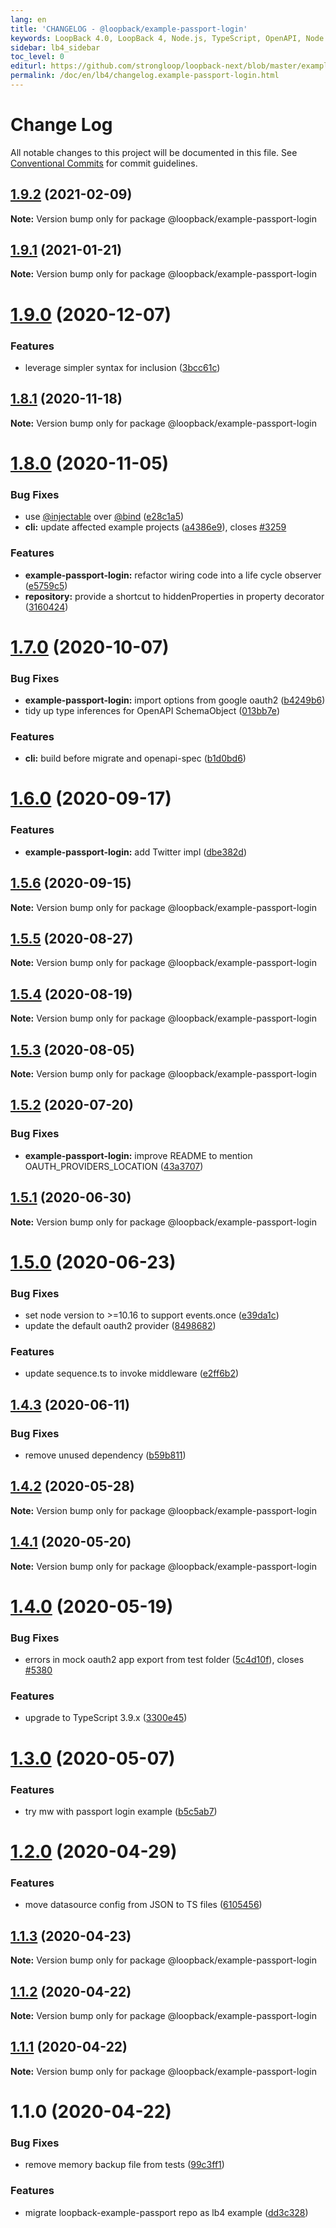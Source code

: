 ```yaml
---
lang: en
title: 'CHANGELOG - @loopback/example-passport-login'
keywords: LoopBack 4.0, LoopBack 4, Node.js, TypeScript, OpenAPI, Node.js, TypeScript, OpenAPI, CHANGELOG
sidebar: lb4_sidebar
toc_level: 0
editurl: https://github.com/strongloop/loopback-next/blob/master/examples/passport-login/CHANGELOG.md
permalink: /doc/en/lb4/changelog.example-passport-login.html
---
```


# Change Log

All notable changes to this project will be documented in this file.
See [Conventional Commits](https://conventionalcommits.org) for commit guidelines.

## [1.9.2](https://github.com/strongloop/loopback-next/compare/@loopback/example-passport-login@1.9.1...@loopback/example-passport-login@1.9.2) (2021-02-09)

**Note:** Version bump only for package @loopback/example-passport-login





## [1.9.1](https://github.com/strongloop/loopback-next/compare/@loopback/example-passport-login@1.9.0...@loopback/example-passport-login@1.9.1) (2021-01-21)

**Note:** Version bump only for package @loopback/example-passport-login





# [1.9.0](https://github.com/strongloop/loopback-next/compare/@loopback/example-passport-login@1.8.1...@loopback/example-passport-login@1.9.0) (2020-12-07)


### Features

* leverage simpler syntax for inclusion ([3bcc61c](https://github.com/strongloop/loopback-next/commit/3bcc61c420672b81e4639e0e0fc7e92035e41219))





## [1.8.1](https://github.com/strongloop/loopback-next/compare/@loopback/example-passport-login@1.8.0...@loopback/example-passport-login@1.8.1) (2020-11-18)

**Note:** Version bump only for package @loopback/example-passport-login





# [1.8.0](https://github.com/strongloop/loopback-next/compare/@loopback/example-passport-login@1.7.0...@loopback/example-passport-login@1.8.0) (2020-11-05)


### Bug Fixes

* use [@injectable](https://github.com/injectable) over [@bind](https://github.com/bind) ([e28c1a5](https://github.com/strongloop/loopback-next/commit/e28c1a5478b0ec147d313fcc635d76e758eb2eb4))
* **cli:** update affected example projects ([a4386e9](https://github.com/strongloop/loopback-next/commit/a4386e921713739417de5d4795950209d2f14e22)), closes [#3259](https://github.com/strongloop/loopback-next/issues/3259)


### Features

* **example-passport-login:** refactor wiring code into a life cycle observer ([e5759c5](https://github.com/strongloop/loopback-next/commit/e5759c50fc02668136fe23a283070e6707f9f433))
* **repository:** provide a shortcut to hiddenProperties in property decorator ([3160424](https://github.com/strongloop/loopback-next/commit/3160424e5231a2ea71613749162203c5b1418795))





# [1.7.0](https://github.com/strongloop/loopback-next/compare/@loopback/example-passport-login@1.6.0...@loopback/example-passport-login@1.7.0) (2020-10-07)


### Bug Fixes

* **example-passport-login:** import options from google oauth2 ([b4249b6](https://github.com/strongloop/loopback-next/commit/b4249b60be22e3344454a85703159d0d1decafdc))
* tidy up type inferences for OpenAPI SchemaObject ([013bb7e](https://github.com/strongloop/loopback-next/commit/013bb7e4c0f7499a7f77c152dea7caa14e19b7cc))


### Features

* **cli:** build before migrate and openapi-spec ([b1d0bd6](https://github.com/strongloop/loopback-next/commit/b1d0bd69319f71712d2dd257e3dea734218b3cbb))





# [1.6.0](https://github.com/strongloop/loopback-next/compare/@loopback/example-passport-login@1.5.6...@loopback/example-passport-login@1.6.0) (2020-09-17)


### Features

* **example-passport-login:** add Twitter impl ([dbe382d](https://github.com/strongloop/loopback-next/commit/dbe382d9afc6c3539294cb23f48825091416a46c))





## [1.5.6](https://github.com/strongloop/loopback-next/compare/@loopback/example-passport-login@1.5.5...@loopback/example-passport-login@1.5.6) (2020-09-15)

**Note:** Version bump only for package @loopback/example-passport-login





## [1.5.5](https://github.com/strongloop/loopback-next/compare/@loopback/example-passport-login@1.5.4...@loopback/example-passport-login@1.5.5) (2020-08-27)

**Note:** Version bump only for package @loopback/example-passport-login





## [1.5.4](https://github.com/strongloop/loopback-next/compare/@loopback/example-passport-login@1.5.3...@loopback/example-passport-login@1.5.4) (2020-08-19)

**Note:** Version bump only for package @loopback/example-passport-login





## [1.5.3](https://github.com/strongloop/loopback-next/compare/@loopback/example-passport-login@1.5.2...@loopback/example-passport-login@1.5.3) (2020-08-05)

**Note:** Version bump only for package @loopback/example-passport-login





## [1.5.2](https://github.com/strongloop/loopback-next/compare/@loopback/example-passport-login@1.5.1...@loopback/example-passport-login@1.5.2) (2020-07-20)


### Bug Fixes

* **example-passport-login:** improve README to mention OAUTH_PROVIDERS_LOCATION ([43a3707](https://github.com/strongloop/loopback-next/commit/43a37076a30568e2db548c47affe8a56d51eb0c8))





## [1.5.1](https://github.com/strongloop/loopback-next/compare/@loopback/example-passport-login@1.5.0...@loopback/example-passport-login@1.5.1) (2020-06-30)

**Note:** Version bump only for package @loopback/example-passport-login





# [1.5.0](https://github.com/strongloop/loopback-next/compare/@loopback/example-passport-login@1.4.3...@loopback/example-passport-login@1.5.0) (2020-06-23)


### Bug Fixes

* set node version to >=10.16 to support events.once ([e39da1c](https://github.com/strongloop/loopback-next/commit/e39da1ca47728eafaf83c10ce35b09b03b6a4edc))
* update the default oauth2 provider ([8498682](https://github.com/strongloop/loopback-next/commit/84986822e5ab932925d487b57b9eacefeaddbc6e))


### Features

* update sequence.ts to invoke middleware ([e2ff6b2](https://github.com/strongloop/loopback-next/commit/e2ff6b22367e919926d0f41f6d939d988c654c00))





## [1.4.3](https://github.com/strongloop/loopback-next/compare/@loopback/example-passport-login@1.4.2...@loopback/example-passport-login@1.4.3) (2020-06-11)


### Bug Fixes

* remove unused dependency ([b59b811](https://github.com/strongloop/loopback-next/commit/b59b81105a9805dc8fefe8e00ef32dd963e364b0))





## [1.4.2](https://github.com/strongloop/loopback-next/compare/@loopback/example-passport-login@1.4.1...@loopback/example-passport-login@1.4.2) (2020-05-28)

**Note:** Version bump only for package @loopback/example-passport-login





## [1.4.1](https://github.com/strongloop/loopback-next/compare/@loopback/example-passport-login@1.4.0...@loopback/example-passport-login@1.4.1) (2020-05-20)

**Note:** Version bump only for package @loopback/example-passport-login





# [1.4.0](https://github.com/strongloop/loopback-next/compare/@loopback/example-passport-login@1.3.0...@loopback/example-passport-login@1.4.0) (2020-05-19)


### Bug Fixes

* errors in mock oauth2 app export from test folder ([5c4d10f](https://github.com/strongloop/loopback-next/commit/5c4d10f7cb37087cf5f01bd2985f086b04413cf8)), closes [#5380](https://github.com/strongloop/loopback-next/issues/5380)


### Features

* upgrade to TypeScript 3.9.x ([3300e45](https://github.com/strongloop/loopback-next/commit/3300e4569ab8410bb1285f7a54d326e9d976476d))





# [1.3.0](https://github.com/strongloop/loopback-next/compare/@loopback/example-passport-login@1.2.0...@loopback/example-passport-login@1.3.0) (2020-05-07)


### Features

* try mw with passport login example ([b5c5ab7](https://github.com/strongloop/loopback-next/commit/b5c5ab7c2d0fd1e1e846afb4c4f1dd6633350625))





# [1.2.0](https://github.com/strongloop/loopback-next/compare/@loopback/example-passport-login@1.1.3...@loopback/example-passport-login@1.2.0) (2020-04-29)


### Features

* move datasource config from JSON to TS files ([6105456](https://github.com/strongloop/loopback-next/commit/6105456deb6d7acadc3e46867558311dce2d005c))





## [1.1.3](https://github.com/strongloop/loopback-next/compare/@loopback/example-passport-login@1.1.2...@loopback/example-passport-login@1.1.3) (2020-04-23)

**Note:** Version bump only for package @loopback/example-passport-login





## [1.1.2](https://github.com/strongloop/loopback-next/compare/@loopback/example-passport-login@1.1.1...@loopback/example-passport-login@1.1.2) (2020-04-22)

**Note:** Version bump only for package @loopback/example-passport-login





## [1.1.1](https://github.com/strongloop/loopback-next/compare/@loopback/example-passport-login@1.1.0...@loopback/example-passport-login@1.1.1) (2020-04-22)

**Note:** Version bump only for package @loopback/example-passport-login





# 1.1.0 (2020-04-22)


### Bug Fixes

* remove memory backup file from tests ([99c3ff1](https://github.com/strongloop/loopback-next/commit/99c3ff1f2953dd650c6a9b27461cac46d3d88c70))


### Features

* migrate loopback-example-passport repo as lb4 example ([dd3c328](https://github.com/strongloop/loopback-next/commit/dd3c328a138621bb3f6ae770b4db83ba21ecc2d6))

